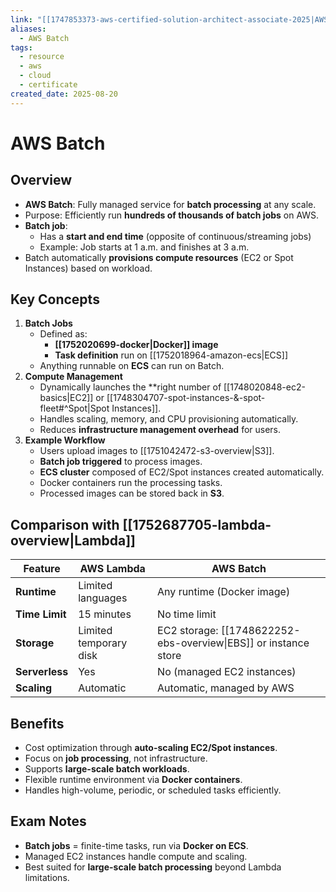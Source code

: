 ```yaml
---
link: "[[1747853373-aws-certified-solution-architect-associate-2025|AWS Certified Solution Architect Associate 2025]]"
aliases:
  - AWS Batch
tags:
  - resource
  - aws
  - cloud
  - certificate
created_date: 2025-08-20
---
```

# AWS Batch
## Overview
- **AWS Batch**: Fully managed service for **batch processing** at any scale.
- Purpose: Efficiently run **hundreds of thousands of batch jobs** on AWS.
- **Batch job**:
  - Has a **start and end time** (opposite of continuous/streaming jobs)
  - Example: Job starts at 1 a.m. and finishes at 3 a.m.
- Batch automatically **provisions compute resources** (EC2 or Spot Instances) based on workload.

## Key Concepts
1. **Batch Jobs**
   - Defined as:
     - **[[1752020699-docker|Docker]] image**
     - **Task definition** run on [[1752018964-amazon-ecs|ECS]]
   - Anything runnable on **ECS** can run on Batch.
2. **Compute Management**
   - Dynamically launches the **right number of [[1748020848-ec2-basics|EC2]] or [[1748304707-spot-instances-&-spot-fleet#^Spot|Spot Instances]].
   - Handles scaling, memory, and CPU provisioning automatically.
   - Reduces **infrastructure management overhead** for users.
3. **Example Workflow**
   - Users upload images to [[1751042472-s3-overview|S3]].
   - **Batch job triggered** to process images.
   - **ECS cluster** composed of EC2/Spot instances created automatically.
   - Docker containers run the processing tasks.
   - Processed images can be stored back in **S3**.

## Comparison with [[1752687705-lambda-overview|Lambda]]
| Feature        | AWS Lambda             | AWS Batch                                                       |
| -------------- | ---------------------- | --------------------------------------------------------------- |
| **Runtime**    | Limited languages      | Any runtime (Docker image)                                      |
| **Time Limit** | 15 minutes             | No time limit                                                   |
| **Storage**    | Limited temporary disk | EC2 storage: [[1748622252-ebs-overview\|EBS]] or instance store |
| **Serverless** | Yes                    | No (managed EC2 instances)                                      |
| **Scaling**    | Automatic              | Automatic, managed by AWS                                       |

## Benefits
- Cost optimization through **auto-scaling EC2/Spot instances**.
- Focus on **job processing**, not infrastructure.
- Supports **large-scale batch workloads**.
- Flexible runtime environment via **Docker containers**.
- Handles high-volume, periodic, or scheduled tasks efficiently.

## Exam Notes
- **Batch jobs** = finite-time tasks, run via **Docker on ECS**.
- Managed EC2 instances handle compute and scaling.
- Best suited for **large-scale batch processing** beyond Lambda limitations.